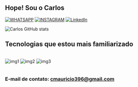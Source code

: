 ## Hope! Sou o Carlos


[![WHATSAPP](https://img.shields.io/badge/WhatsApp-25D366?style=for-the-badge&logo=whatsapp&logoColor=white)](https://web.whatsapp.com/+5592981855196)
[![INSTAGRAM](https://img.shields.io/badge/Instagram-E4405F?style=for-the-badge&logo=instagram&logoColor=white)](https://www.instagram.com/carlosmauricio300/)
[![LinkedIn](https://img.shields.io/badge/LinkedIn-0077B5?style=for-the-badge&logo=linkedin&logoColor=white)](https://www.linkedin.com/in/carlos396/)

![Carlos GitHub stats](https://github-readme-stats.vercel.app/api?username=CarlosMauricio169&show_icons=true&theme=radical)

## Tecnologias que estou mais familiarizado

<div style="display: inline_block"><br/>
<img align="center" alt="img1" src="https://img.shields.io/badge/HTML5-E34F26?style=for-the-badge&logo=html5&logoColor=white" />
<img align="center" alt="img2" src="https://img.shields.io/badge/CSS3-1572B6?style=for-the-badge&logo=css3&logoColor=white" />
<img align="center" alt="img3" src="https://img.shields.io/badge/C-00599C?style=for-the-badge&logo=c&logoColor=white" />
</div><br/>

### E-mail de contato: cmauricio396@gmail.com
